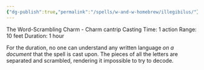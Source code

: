```yaml
---
{"dg-publish":true,"permalink":"/spells/w-and-w-homebrew/illegibilus/"}
---
```


The Word-Scrambling Charm - Charm cantrip 
Casting Time: 1 action 
Range: 10 feet 
Duration: 1 hour 

For the duration, no one can understand any written language *on a document* that the spell is cast upon. The pieces of all the letters are separated and scrambled, rendering it impossible to try to decode.